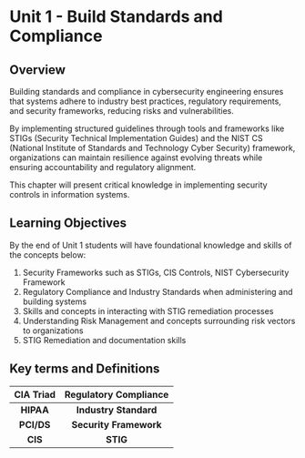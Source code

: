 # Unit 1 - Build Standards and Compliance

## Overview

Building standards and compliance in cybersecurity engineering ensures that
systems adhere to industry best practices, regulatory requirements, and
security frameworks, reducing risks and vulnerabilities.

By implementing structured guidelines through tools and frameworks like STIGs
(Security Technical Implementation Guides) and the NIST CS (National Institute
of Standards and Technology Cyber Security) framework, organizations can maintain
resilience against evolving threats while ensuring accountability and regulatory alignment.

This chapter will present critical knowledge in implementing security controls in
information systems.

## Learning Objectives

By the end of Unit 1 students will have foundational knowledge and skills of
the concepts below:

1. Security Frameworks such as STIGs, CIS Controls, NIST Cybersecurity Framework
2. Regulatory Compliance and Industry Standards when administering and building systems
3. Skills and concepts in interacting with STIG remediation processes
4. Understanding Risk Management and concepts surrounding risk vectors to organizations
5. STIG Remediation and documentation skills


## Key terms and Definitions

|**CIA Triad**|**Regulatory Compliance**|
|:------------------:|:------------------:|
|**HIPAA**|**Industry Standard**|
|**PCI/DS**|**Security Framework**|
|**CIS**|**STIG**|
